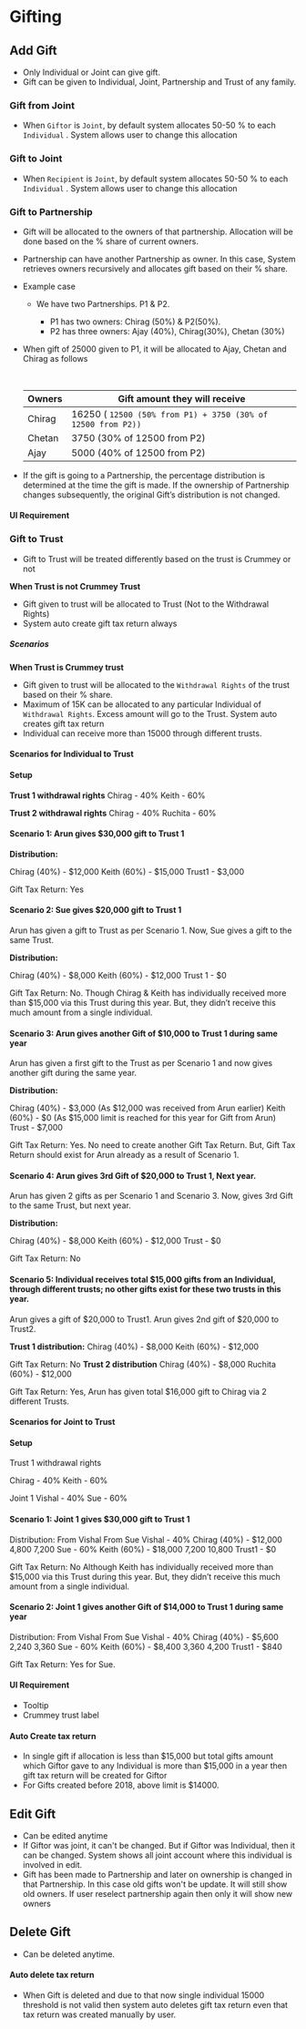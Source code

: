 # Gifting

## Add Gift

- Only Individual or Joint can give gift. 
- Gift can be given to Individual, Joint, Partnership and Trust of any family.

### Gift from Joint

- When `Giftor` is `Joint`, by default system allocates 50-50 % to each `Individual` . System allows user to change this allocation

### Gift to Joint

- When `Recipient` is `Joint`, by default system allocates 50-50 % to each `Individual` . System allows user to change this allocation

### Gift to Partnership

- Gift will be allocated to the owners of that partnership. Allocation will be done based on the % share of  current owners. 

- Partnership can have another Partnership  as owner. In this case, System retrieves owners recursively and allocates gift based on their % share.

- Example case

  - We have two Partnerships. P1 & P2.  

    - P1 has two owners: Chirag (50%) & P2(50%). 
    - P2 has three owners: Ajay (40%), Chirag(30%), Chetan (30%)

- When gift of 25000 given to P1, it will be allocated to Ajay, Chetan and Chirag as follows

  ​	

  | Owners | Gift amount they will receive                                |
  | ------ | ------------------------------------------------------------ |
  | Chirag | 16250 ( `12500 (50% from P1) + 3750 (30% of 12500 from P2))` |
  | Chetan | 3750 (30% of 12500 from P2)                                  |
  | Ajay   | 5000 (40% of 12500 from P2)                                  |

- If the gift is going to a Partnership, the percentage distribution is determined at the time the gift is made. If the ownership of Partnership changes subsequently, the original Gift’s distribution is not changed.

#### UI Requirement



### Gift to Trust

- Gift to Trust will be treated differently based on the trust is Crummey or not

**When Trust is not Crummey Trust**

- Gift given to trust will be allocated to Trust (Not to the Withdrawal Rights)
- System auto create gift tax return always

##### Scenarios



**When Trust is Crummey trust**

- Gift given to trust will be allocated to the `Withdrawal Rights`  of the trust based on their % share.
- Maximum of 15K can be allocated to any particular Individual of `Withdrawal Rights`. Excess amount will go to the Trust. System auto creates gift tax return
- Individual can receive more than 15000 through different trusts.

#### Scenarios for Individual to Trust

#### Setup

**Trust 1 withdrawal rights**
Chirag	- 40%
Keith	- 60%

**Trust 2 withdrawal rights**
Chirag	- 40%
Ruchita - 60%

#### Scenario 1: Arun gives $30,000 gift to Trust 1

**Distribution:**

Chirag (40%) - $12,000
Keith (60%)   - $15,000
Trust1            - $3,000

Gift Tax Return: Yes

#### Scenario 2: Sue gives $20,000 gift to Trust 1

Arun has given a gift to Trust as per Scenario 1. Now, Sue gives a gift to the same Trust.

**Distribution:**

Chirag (40%) - $8,000
Keith (60%)   - $12,000
Trust 1           - $0

Gift Tax Return: No.  Though Chirag & Keith has individually received more than $15,000 via this Trust during this year. But, they didn’t receive this much amount from a single individual.

#### Scenario 3: Arun gives another Gift of $10,000 to Trust 1 during same year

Arun has given a first gift to the Trust as per Scenario 1 and now gives another gift during the same year.

**Distribution:**

Chirag (40%) - $3,000  (As $12,000 was received from Arun earlier)
Keith (60%)   - $0 (As $15,000 limit is reached for this year for Gift from Arun)
Trust             - $7,000

Gift Tax Return: Yes. No need to create another Gift Tax Return. But, Gift Tax Return should exist for Arun already as a result of Scenario 1.

#### Scenario 4: Arun gives 3rd Gift of $20,000 to Trust 1, Next year.

Arun has given 2 gifts as per Scenario 1 and Scenario 3. Now, gives 3rd Gift to the same Trust, but next year.

**Distribution:**

Chirag (40%) - $8,000
Keith (60%)   - $12,000
Trust             - $0

Gift Tax Return: No

#### Scenario 5: Individual receives total $15,000 gifts from an Individual, through different trusts; no other gifts exist for these two trusts in this year.

Arun gives a gift of $20,000 to Trust1.
Arun gives 2nd gift of $20,000 to Trust2.

**Trust 1 distribution:**
Chirag (40%) - $8,000
Keith (60%)   - $12,000

Gift Tax Return: No
**Trust 2 distribution**
Chirag (40%)	- $8,000
Ruchita (60%) - $12,000

Gift Tax Return: Yes, Arun has given total $16,000 gift to Chirag via 2 different Trusts.

#### Scenarios for Joint to Trust

#### Setup

Trust 1 withdrawal rights

Chirag	- 40%
Keith	- 60%

Joint 1
Vishal	- 40%
Sue	- 60%

#### Scenario 1: Joint 1 gives $30,000 gift to Trust 1

Distribution:
                                                                                       From Vishal        From Sue
Vishal - 40%                      Chirag (40%) - $12,000        4,800                    7,200
Sue - 60%                         Keith (60%)   - $18,000         7,200                    10,800
                                          Trust1            - $0

Gift Tax Return: No Although Keith has individually received more than $15,000 via this Trust during this year. But, they didn’t receive this much amount from a single individual.

#### Scenario 2: Joint 1 gives another Gift of $14,000 to Trust 1 during same year

Distribution:
                                                                                       From Vishal        From Sue
Vishal	- 40%                      Chirag (40%) -  $5,600          2,240                    3,360
Sue	- 60%                      Keith (60%)   -   $8,400          3,360                   4,200
                                           Trust1            -   $840

Gift Tax Return: Yes for Sue.



#### UI Requirement

- Tooltip
- Crummey trust label

#### Auto Create tax return

- In single gift if allocation is less than $15,000 but total gifts amount which Giftor gave to any Individual is more than $15,000 in a year then gift tax return will be created for Giftor
- For Gifts created before 2018, above limit is $14000.

## Edit Gift

- Can be edited anytime
- If Giftor was joint, it can't be changed. But if Giftor was Individual, then it can be changed. System shows all joint account where this individual is involved in edit.
- Gift has been made to Partnership and later on ownership is changed in that Partnership. In this case old gifts won't be update.  It will still show old owners. If user reselect partnership again then only it will show new owners

## Delete Gift

- Can be deleted anytime.

#### Auto delete tax return

- When Gift is deleted and due to that now single individual 15000 threshold is not valid then system auto deletes gift tax return even that tax return was created manually by user.
